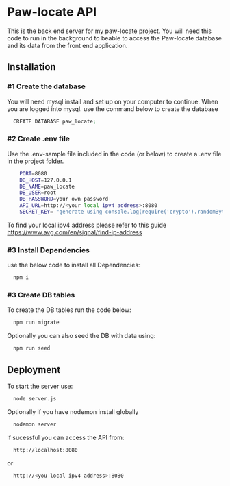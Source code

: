 
# Paw-locate API

This is the back end server for my paw-locate project. You will need this code to run in the background to beable to access the Paw-locate database and its data from the front end application.


## Installation

### #1 Create the database
You will need mysql install and set up on your computer to continue.
When you are logged into mysql. use the command below to create the database

```bash
  CREATE DATABASE paw_locate;
```
### #2 Create .env file
Use the .env-sample file included in the code (or below) to create a .env file in the project folder.

```bash
    PORT=8080
    DB_HOST=127.0.0.1
    DB_NAME=paw_locate
    DB_USER=root
    DB_PASSWORD=your own password
    API_URL=http://<your local ipv4 address>:8080
    SECRET_KEY= "generate using console.log(require('crypto').randomBytes(32).toString('hex'))"
```
To find your local ipv4 address please refer to this guide https://www.avg.com/en/signal/find-ip-address


### #3 Install Dependencies
use the below code to install all Dependencies:

```bash
  npm i
```

### #3 Create DB tables
To create the DB tables run the code below:

```bash
  npm run migrate
```
Optionally you can also seed the DB with data using:

```bash
  npm run seed
```


## Deployment

To start the server use:

```bash
  node server.js
```
Optionally if you have nodemon install globally

```bash
  nodemon server
```

if sucessful you can access the API from:

```bash
  http://localhost:8080
```

or 

```bash
  http://<you local ipv4 address>:8080
```